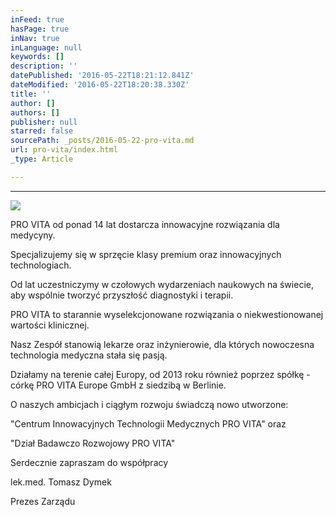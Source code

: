 ```yaml
---
inFeed: true
hasPage: true
inNav: true
inLanguage: null
keywords: []
description: ''
datePublished: '2016-05-22T18:21:12.841Z'
dateModified: '2016-05-22T18:20:38.330Z'
title: ''
author: []
authors: []
publisher: null
starred: false
sourcePath: _posts/2016-05-22-pro-vita.md
url: pro-vita/index.html
_type: Article

---
```

****
![](https://the-grid-user-content.s3-us-west-2.amazonaws.com/e5451355-003d-4288-b8a9-0bc1e5cdaf10.png)

PRO VITA od ponad 14 lat dostarcza innowacyjne rozwiązania dla medycyny.

Specjalizujemy się w sprzęcie klasy premium oraz innowacyjnych technologiach.

Od lat uczestniczymy w czołowych wydarzeniach naukowych na świecie, aby wspólnie tworzyć przyszłość diagnostyki i terapii.

PRO VITA to starannie wyselekcjonowane rozwiązania o niekwestionowanej wartości klinicznej.

Nasz Zespół stanowią lekarze oraz inżynierowie, dla których nowoczesna technologia medyczna stała się pasją.

Działamy na terenie całej Europy, od 2013 roku również poprzez spółkę - córkę PRO VITA Europe GmbH z siedzibą w Berlinie.

O naszych ambicjach i ciągłym rozwoju świadczą nowo utworzone:

"Centrum Innowacyjnych Technologii Medycznych PRO VITA" oraz

"Dział Badawczo Rozwojowy PRO VITA"

Serdecznie zapraszam do współpracy 

lek.med. Tomasz Dymek

Prezes Zarządu